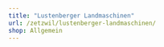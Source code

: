 ```yaml
---
title: "Lustenberger Landmaschinen"
url: /zetzwil/lustenberger-landmaschinen/
shop: Allgemein
---
```

